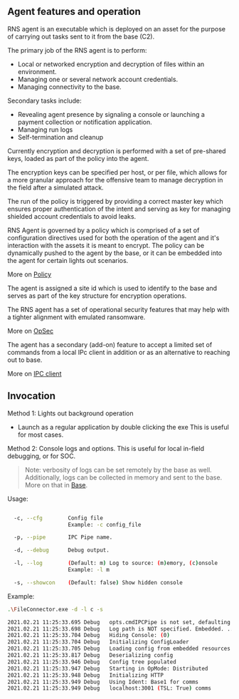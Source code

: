 ## Agent features and operation

RNS agent is an executable which is deployed on an asset for the purpose of carrying out tasks sent to it from the base (C2). 

The primary job of the RNS agent is to perform:
- Local or networked encryption and decryption of files within an environment.
- Managing one or several network account credentials.
- Managing connectivity to the base.

Secondary tasks include:
- Revealing agent presence by signaling a console or launching a payment collection or notification application.
- Managing run logs
- Self-termination and cleanup
  
Currently encryption and decryption is performed with a set of pre-shared keys, loaded as part of the policy into the agent.

The encryption keys can be specified per host, or per file, which allows for a more granular approach for the offensive team to manage decryption in the field after a simulated attack. 

The run of the policy is triggered by providing a correct master key which ensures proper authentication of the intent and serving as key for managing shielded account credentials to avoid leaks. 

RNS Agent is governed by a policy which is comprised of a set of configuration directives used for both the operation of the agent and it's interaction with the assets it is meant to encrypt. The policy can be dynamically pushed to the agent by the base, or it can be embedded into the agent for certain lights out scenarios.

More on [Policy](Pollcy.md)

The agent is assigned a site id which is used to identify to the base and serves as part of the key structure for encryption operations.

The RNS agent has a set of operational security features that may help with a tighter alignment with emulated ransomware.

More on [OpSec](OpSec.md)

The agent has a secondary (add-on) feature to accept a limited set of commands from a local IPc client in addition or as an alternative to reaching out to base.

More on [IPC client](IPC.md)

## Invocation

Method 1: Lights out background operation
 - Launch as a regular application by double clicking the exe
 This is useful for most cases.

Method 2: Console logs and options.
 This is useful for local in-field debugging, or for SOC.
  > Note: verbosity of logs can be set remotely by the base as well. Additionally, logs can be collected in memory and sent to the base.
  More on that in [Base](Base.md).

Usage:
```sh

  -c, --cfg        Config file
                   Example: -c config_file

  -p, --pipe       IPC Pipe name.

  -d, --debug      Debug output.

  -l, --log        (Default: m) Log to source: (m)emory, (c)onsole
                   Example: -l m

  -s, --showcon    (Default: false) Show hidden console
```

Example:
```sh
.\FileConnector.exe -d -l c -s

2021.02.21 11:25:33.695 Debug   opts.cmdIPCPipe is not set, defaulting to rns
2021.02.21 11:25:33.698 Debug   Log path is NOT specified. Embedded. ......
2021.02.21 11:25:33.704 Debug   Hiding Console: (0)
2021.02.21 11:25:33.704 Debug   Initializing ConfigLoader
2021.02.21 11:25:33.705 Debug   Loading config from embedded resources
2021.02.21 11:25:33.817 Debug   Deserializing config
2021.02.21 11:25:33.946 Debug   Config tree populated
2021.02.21 11:25:33.947 Debug   Starting in OpMode: Distributed
2021.02.21 11:25:33.948 Debug   Initializing HTTP
2021.02.21 11:25:33.949 Debug   Using Ident: Base1 for comms
2021.02.21 11:25:33.949 Debug   localhost:3001 (TSL: True) comms
```
